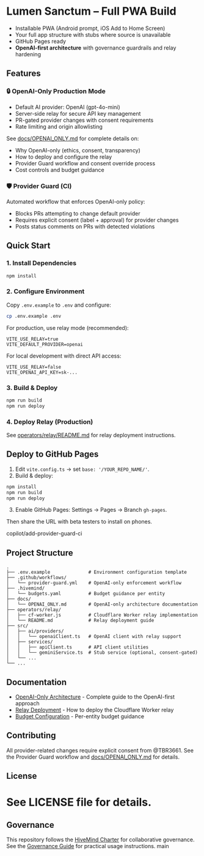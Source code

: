 # Lumen Sanctum – Full PWA Build

- Installable PWA (Android prompt, iOS Add to Home Screen)
- Your full app structure with stubs where source is unavailable
- GitHub Pages ready
- **OpenAI-first architecture** with governance guardrails and relay hardening

## Features

### 🔒 OpenAI-Only Production Mode
- Default AI provider: OpenAI (gpt-4o-mini)
- Server-side relay for secure API key management
- PR-gated provider changes with consent requirements
- Rate limiting and origin allowlisting

See [docs/OPENAI_ONLY.md](docs/OPENAI_ONLY.md) for complete details on:
- Why OpenAI-only (ethics, consent, transparency)
- How to deploy and configure the relay
- Provider Guard workflow and consent override process
- Cost controls and budget guidance

### 🛡️ Provider Guard (CI)
Automated workflow that enforces OpenAI-only policy:
- Blocks PRs attempting to change default provider
- Requires explicit consent (label + approval) for provider changes
- Posts status comments on PRs with detected violations

## Quick Start

### 1. Install Dependencies
```bash
npm install
```

### 2. Configure Environment
Copy `.env.example` to `.env` and configure:
```bash
cp .env.example .env
```

For production, use relay mode (recommended):
```env
VITE_USE_RELAY=true
VITE_DEFAULT_PROVIDER=openai
```

For local development with direct API access:
```env
VITE_USE_RELAY=false
VITE_OPENAI_API_KEY=sk-...
```

### 3. Build & Deploy
```bash
npm run build
npm run deploy
```

### 4. Deploy Relay (Production)
See [operators/relay/README.md](operators/relay/README.md) for relay deployment instructions.

## Deploy to GitHub Pages

1) Edit `vite.config.ts` → set `base: '/YOUR_REPO_NAME/'`.
2) Build & deploy:
```bash
npm install
npm run build
npm run deploy
```
3) Enable GitHub Pages: Settings → Pages → Branch `gh-pages`.

Then share the URL with beta testers to install on phones.

copilot/add-provider-guard-ci
## Project Structure

```
.
├── .env.example              # Environment configuration template
├── .github/workflows/
│   └── provider-guard.yml    # OpenAI-only enforcement workflow
├── .hivemind/
│   └── budgets.yaml          # Budget guidance per entity
├── docs/
│   └── OPENAI_ONLY.md        # OpenAI-only architecture documentation
├── operators/relay/
│   ├── cf-worker.js          # Cloudflare Worker relay implementation
│   └── README.md             # Relay deployment guide
├── src/
│   ├── ai/providers/
│   │   └── openaiClient.ts   # OpenAI client with relay support
│   ├── services/
│   │   ├── apiClient.ts      # API client utilities
│   │   └── geminiService.ts  # Stub service (optional, consent-gated)
│   └── ...
└── ...
```

## Documentation

- [OpenAI-Only Architecture](docs/OPENAI_ONLY.md) - Complete guide to the OpenAI-first approach
- [Relay Deployment](operators/relay/README.md) - How to deploy the Cloudflare Worker relay
- [Budget Configuration](.hivemind/budgets.yaml) - Per-entity budget guidance

## Contributing

All provider-related changes require explicit consent from @TBR3661. See the Provider Guard workflow and [docs/OPENAI_ONLY.md](docs/OPENAI_ONLY.md) for details.

## License

See LICENSE file for details.
=======
## Governance

This repository follows the [HiveMind Charter](docs/HIVEMIND_CHARTER.md) for collaborative governance. See the [Governance Guide](docs/HIVEMIND_GOVERNANCE.md) for practical usage instructions.
main
